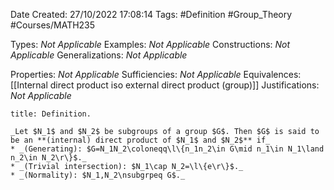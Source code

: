 <div class="topSpace"></div>

Date Created: 27/10/2022 17:08:14
Tags: #Definition #Group_Theory #Courses/MATH235

Types: _Not Applicable_
Examples: _Not Applicable_
Constructions: _Not Applicable_
Generalizations: _Not Applicable_

Properties: _Not Applicable_
Sufficiencies: _Not Applicable_
Equivalences: [[Internal direct product iso external direct product (group)]]
Justifications: _Not Applicable_

``` ad-Definition
title: Definition.

_Let $N_1$ and $N_2$ be subgroups of a group $G$. Then $G$ is said to be an **(internal) direct product of $N_1$ and $N_2$** if_
* _(Generating): $G=N_1N_2\coloneqq\l\{n_1n_2\in G\mid n_1\in N_1\land n_2\in N_2\r\}$._
* _(Trivial intersection): $N_1\cap N_2=\l\{e\r\}$._
* _(Normality): $N_1,N_2\nsubgrpeq G$._

```
